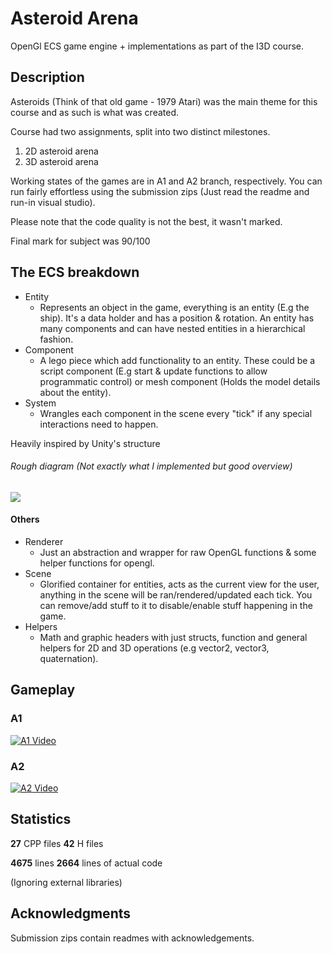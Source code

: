 # Asteroid Arena

OpenGl ECS game engine + implementations as part of the I3D course.

## Description

Asteroids (Think of that old game - 1979 Atari) was the main theme for this course and as such is what was created.

Course had two assignments, split into two distinct milestones.
1. 2D asteroid arena
2. 3D asteroid arena

Working states of the games are in A1 and A2 branch, respectively.
You can run fairly effortless using the submission zips (Just read the readme and run-in visual studio).

Please note that the code quality is not the best, it wasn't marked.

Final mark for subject was 90/100

## The ECS breakdown
* Entity
    * Represents an object in the game, everything is an entity (E.g the ship). It's a data holder and has a position & rotation. An entity has many components and can have nested entities in a hierarchical fashion. 
* Component
    * A lego piece which add functionality to an entity. These could be a script component (E.g start & update functions to allow programmatic control) or mesh component (Holds the model details about the entity).
* System
    * Wrangles each component in the scene every "tick" if any special interactions need to happen.

Heavily inspired by Unity's structure
###### Rough diagram (Not exactly what I implemented but good overview)
![](https://miro.medium.com/max/960/1*yoLxDyQoFzC0je_oHkcppw.png)
#### Others
* Renderer
    * Just an abstraction and wrapper for raw OpenGL functions & some helper functions for opengl.
* Scene
    * Glorified container for entities, acts as the current view for the user, anything in the scene will be ran/rendered/updated each tick. You can remove/add stuff to it to disable/enable stuff happening in the game.
* Helpers
    * Math and graphic headers with just structs, function and general helpers for 2D and 3D operations (e.g vector2, vector3, quaternation).


## Gameplay
### A1 
[![A1 Video](https://img.youtube.com/vi/sAsnf0w9VhE/0.jpg)](https://www.youtube.com/watch?v=sAsnf0w9VhE)

### A2 
[![A2 Video](https://img.youtube.com/vi/XLHCKEyYiGY/0.jpg)](https://www.youtube.com/watch?v=XLHCKEyYiGY)

## Statistics
**27** CPP files
**42** H files

**4675** lines
**2664** lines of actual code

(Ignoring external libraries)
## Acknowledgments

Submission zips contain readmes with acknowledgements.
